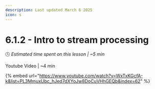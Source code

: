 ```yaml
---
description: Last updated March 6 2025
icon: s
---
```


# 6.1.2 - Intro to stream processing

:clock4:  _Estimated time spent on this lesson | \~5 min_

Youtube Video | \~4 min

{% embed url="https://www.youtube.com/watch?v=WxTxKGcfA-k&list=PL3MmuxUbc_hJed7dXYoJw8DoCuVHhGEQb&index=62" %}
